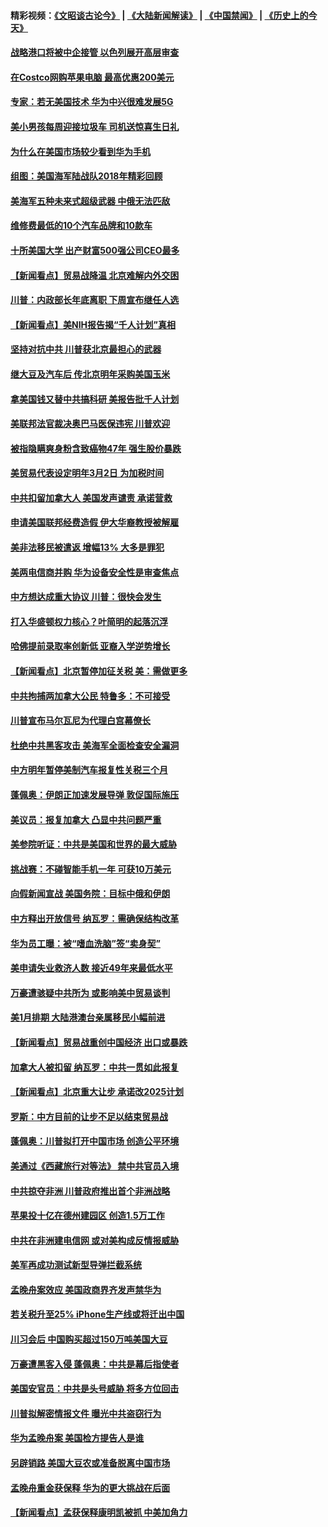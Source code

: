 #### 精彩视频：[《文昭谈古论今》](https://github.com/gfw-breaker/wenzhao/blob/master/README.md?t=12170031) | [《大陆新闻解读》](https://github.com/gfw-breaker/ntdtv-comedy/blob/master/README.md?t=12170031) | [《中国禁闻》](https://github.com/gfw-breaker/ntdtv-news/blob/master/README.md?t=12170031) | [《历史上的今天》](https://github.com/gfw-breaker/today-in-history/blob/master/README.md?t=12170031) 

#### [战略港口将被中企接管 以色列展开高层审查](../pages/nsc412/n10914656.md?t=12170031) 

#### [在Costco网购苹果电脑 最高优惠200美元](../pages/nsc412/n10913554.md?t=12170031) 

#### [专家：若无美国技术 华为中兴很难发展5G](../pages/nsc412/n10913393.md?t=12170031) 

#### [美小男孩每周迎接垃圾车 司机送惊喜生日礼](../pages/nsc412/n10914575.md?t=12170031) 

#### [为什么在美国市场较少看到华为手机](../pages/nsc412/n10912210.md?t=12170031) 

#### [组图：美国海军陆战队2018年精彩回顾](../pages/nsc412/n10913826.md?t=12170031) 

#### [美海军五种未来式超级武器 中俄无法匹敌](../pages/nsc412/n10913021.md?t=12170031) 

#### [维修费最低的10个汽车品牌和10款车](../pages/nsc412/n10913112.md?t=12170031) 

#### [十所美国大学 出产财富500强公司CEO最多](../pages/nsc412/n10912203.md?t=12170031) 

#### [【新闻看点】贸易战降温 北京难解内外交困](../pages/nsc412/n10913260.md?t=12170031) 

#### [川普：内政部长年底离职 下周宣布继任人选](../pages/nsc412/n10913180.md?t=12170031) 

#### [【新闻看点】美NIH报告揭“千人计划”真相](../pages/nsc412/n10913124.md?t=12170031) 

#### [坚持对抗中共 川普获北京最担心的武器](../pages/nsc412/n10913202.md?t=12170031) 

#### [继大豆及汽车后 传北京明年采购美国玉米](../pages/nsc412/n10913299.md?t=12170031) 

#### [拿美国钱又替中共搞科研 美报告批千人计划](../pages/nsc412/n10913071.md?t=12170031) 

#### [美联邦法官裁决奥巴马医保违宪 川普欢迎](../pages/nsc412/n10912862.md?t=12170031) 

#### [被指隐瞒爽身粉含致癌物47年 强生股价暴跌](../pages/nsc412/n10912465.md?t=12170031) 

#### [美贸易代表设定明年3月2日 为加税时间](../pages/nsc412/n10912255.md?t=12170031) 

#### [中共扣留加拿大人 美国发声谴责 承诺营救](../pages/nsc412/n10912168.md?t=12170031) 

#### [申请美国联邦经费造假 伊大华裔教授被解雇](../pages/nsc412/n10912060.md?t=12170031) 

#### [美非法移民被遣返 增幅13% 大多是罪犯](../pages/nsc412/n10911846.md?t=12170031) 

#### [美两电信商并购 华为设备安全性是审查焦点](../pages/nsc412/n10911931.md?t=12170031) 

#### [中方想达成重大协议 川普：很快会发生](../pages/nsc412/n10911955.md?t=12170031) 

#### [打入华盛顿权力核心？叶简明的起落沉浮](../pages/nsc412/n10911237.md?t=12170031) 

#### [哈佛提前录取率创新低 亚裔入学逆势增长](../pages/nsc412/n10911512.md?t=12170031) 

#### [【新闻看点】北京暂停加征关税 美：需做更多](../pages/nsc412/n10911633.md?t=12170031) 

#### [中共拘捕两加拿大公民 特鲁多：不可接受](../pages/nsc412/n10911648.md?t=12170031) 

#### [川普宣布马尔瓦尼为代理白宫幕僚长](../pages/nsc412/n10911170.md?t=12170031) 

#### [杜绝中共黑客攻击 美海军全面检查安全漏洞](../pages/nsc412/n10911447.md?t=12170031) 

#### [中方明年暂停美制汽车报复性关税三个月](../pages/nsc412/n10911152.md?t=12170031) 

#### [蓬佩奥：伊朗正加速发展导弹 敦促国际施压](../pages/nsc412/n10910571.md?t=12170031) 

#### [美议员：报复加拿大 凸显中共问题严重](../pages/nsc412/n10909792.md?t=12170031) 

#### [美参院听证：中共是美国和世界的最大威胁](../pages/nsc412/n10910375.md?t=12170031) 

#### [挑战赛：不碰智能手机一年 可获10万美元](../pages/nsc412/n10910060.md?t=12170031) 

#### [向假新闻宣战 美国务院：目标中俄和伊朗](../pages/nsc412/n10909483.md?t=12170031) 

#### [中方释出开放信号 纳瓦罗：需确保结构改革](../pages/nsc412/n10909485.md?t=12170031) 

#### [华为员工曝：被“嗜血洗脑”签“卖身契”](../pages/nsc412/n10909678.md?t=12170031) 

#### [美申请失业救济人数 接近49年来最低水平](../pages/nsc412/n10909595.md?t=12170031) 

#### [万豪遭骇疑中共所为 或影响美中贸易谈判](../pages/nsc412/n10909029.md?t=12170031) 

#### [美1月排期 大陆港澳台亲属移民小幅前进](../pages/nsc412/n10909362.md?t=12170031) 

#### [【新闻看点】贸易战重创中国经济 出口或暴跌](../pages/nsc412/n10909327.md?t=12170031) 

#### [加拿大人被扣留 纳瓦罗：中共一贯如此报复](../pages/nsc412/n10909446.md?t=12170031) 

#### [【新闻看点】北京重大让步 承诺改2025计划](../pages/nsc412/n10908909.md?t=12170031) 

#### [罗斯：中方目前的让步不足以结束贸易战](../pages/nsc412/n10909365.md?t=12170031) 

#### [蓬佩奥：川普拟打开中国市场 创造公平环境](../pages/nsc412/n10909177.md?t=12170031) 

#### [美通过《西藏旅行对等法》 禁中共官员入境](../pages/nsc412/n10909165.md?t=12170031) 

#### [中共掠夺非洲 川普政府推出首个非洲战略](../pages/nsc412/n10909107.md?t=12170031) 

#### [苹果投十亿在德州建园区 创造1.5万工作](../pages/nsc412/n10908912.md?t=12170031) 

#### [中共在非洲建电信网 或对美构成反情报威胁](../pages/nsc412/n10908572.md?t=12170031) 

#### [美军再成功测试新型导弹拦截系统](../pages/nsc412/n10908479.md?t=12170031) 

#### [孟晚舟案效应 美国政商界齐发声禁华为](../pages/nsc412/n10907052.md?t=12170031) 

#### [若关税升至25% iPhone生产线或将迁出中国](../pages/nsc412/n10907577.md?t=12170031) 

#### [川习会后 中国购买超过150万吨美国大豆](../pages/nsc412/n10906996.md?t=12170031) 

#### [万豪遭黑客入侵 蓬佩奥：中共是幕后指使者](../pages/nsc412/n10907374.md?t=12170031) 

#### [美国安官员：中共是头号威胁 将多方位回击](../pages/nsc412/n10907199.md?t=12170031) 

#### [川普拟解密情报文件 曝光中共盗窃行为](../pages/nsc412/n10906855.md?t=12170031) 

#### [华为孟晚舟案 美国检方提告人是谁](../pages/nsc412/n10907015.md?t=12170031) 

#### [另辟销路 美国大豆农或准备脱离中国市场](../pages/nsc412/n10906755.md?t=12170031) 

#### [孟晚舟重金获保释 华为的更大挑战在后面](../pages/nsc412/n10902085.md?t=12170031) 

#### [【新闻看点】孟获保释康明凯被抓 中美加角力](../pages/nsc412/n10906832.md?t=12170031) 

